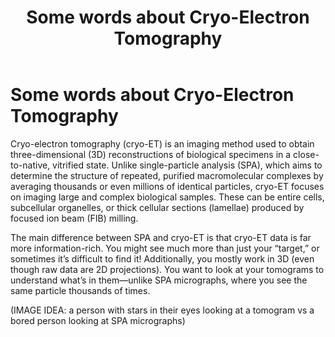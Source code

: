 ﻿---
layout: default
title: "Some words about Cryo-Electron Tomography"
---

# Some words about Cryo-Electron Tomography

Cryo-electron tomography (cryo-ET) is an imaging method used to obtain three-dimensional (3D) reconstructions of biological specimens in a close-to-native, vitrified state. Unlike single-particle analysis (SPA), which aims to determine the structure of repeated, purified macromolecular complexes by averaging thousands or even millions of identical particles, cryo-ET focuses on imaging large and complex biological samples. These can be entire cells, subcellular organelles, or thick cellular sections (lamellae) produced by focused ion beam (FIB) milling.

The main difference between SPA and cryo-ET is that cryo-ET data is far more information-rich. You might see much more than just your “target,” or sometimes it’s difficult to find it! Additionally, you mostly work in 3D (even though raw data are 2D projections). You want to look at your tomograms to understand what’s in them—unlike SPA micrographs, where you see the same particle thousands of times.

(IMAGE IDEA: a person with stars in their eyes looking at a tomogram vs a bored person looking at SPA micrographs)
